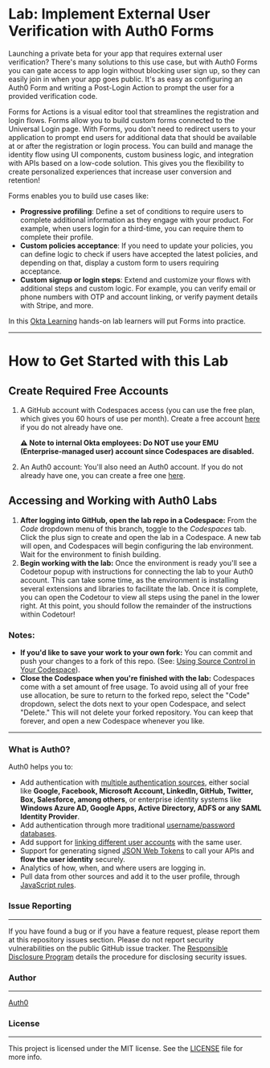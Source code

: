 # Lab: Implement External User Verification with Auth0 Forms

Launching a private beta for your app that requires external user verification? There's many solutions to this use case, but with Auth0 Forms you can gate access to app login without blocking user sign up, so they can easily join in when your app goes public. It's as easy as configuring an Auth0 Form and writing a Post-Login Action to prompt the user for a provided verification code.

Forms for Actions is a visual editor tool that streamlines the registration and login flows. Forms allow you to build custom forms connected to the Universal Login page. With Forms, you don't need to redirect users to your application to prompt end users for additional data that should be available at or after the registration or login process. You can build and manage the identity flow using UI components, custom business logic, and integration with APIs based on a low-code solution. This gives you the flexibility to create personalized experiences that increase user conversion and retention!

Forms enables you to build use cases like:

- **Progressive profiling**: Define a set of conditions to require users to complete additional information as they engage with your product. For example, when users login for a third-time, you can require them to complete their profile.
- **Custom policies acceptance**: If you need to update your policies, you can define logic to check if users have accepted the latest policies, and depending on that, display a custom form to users requiring acceptance.
- **Custom signup or login steps**: Extend and customize your flows with additional steps and custom logic. For example, you can verify email or phone numbers with OTP and account linking, or verify payment details with Stripe, and more.

In this [Okta Learning](https://learning.okta.com/) hands-on lab learners will put Forms into practice.

---

# How to Get Started with this Lab

## Create Required Free Accounts

1. A GitHub account with Codespaces access (you can use the free plan, which gives you 60 hours of use per month). Create a free account [here](https://docs.github.com/en/get-started/signing-up-for-github/signing-up-for-a-new-github-account) if you do not already have one.

    **⚠️ Note to internal Okta employees: Do NOT use your EMU (Enterprise-managed user) account since Codespaces are disabled.**

2. An Auth0 account: You'll also need an Auth0 account. If you do not already have one, you can create a free one [here](https://auth0.com/signup).

## Accessing and Working with Auth0 Labs

1. **After logging into GitHub, open the lab repo in a Codespace:** From the *Code* dropdown menu of this branch, toggle to the *Codespaces* tab. Click the plus sign to create and open the lab in a Codespace. A new tab will open, and Codespaces will begin configuring the lab environment. Wait for the environment to finish building.
2. **Begin working with the lab:** Once the environment is ready you'll see a Codetour popup with instructions for connecting the lab to your Auth0 account. This can take some time, as the environment is installing several extensions and libraries to facilitate the lab. Once it is complete, you can open the Codetour to view all steps using the panel in the lower right. At this point, you should follow the remainder of the instructions within Codetour!

### Notes:
- **If you'd like to save your work to your own fork:** You can commit and push your changes to a fork of this repo. (See: [Using Source Control in Your Codespace](https://docs.github.com/en/codespaces/developing-in-codespaces/using-source-control-in-your-codespace)).
- **Close the Codespace when you're finished with the lab:** Codespaces come with a set amount of free usage. To avoid using all of your free use allocation, be sure to return to the forked repo, select the "Code" dropdown, select the dots next to your open Codespace, and select "Delete." This will not delete your forked repository. You can keep that forever, and open a new Codespace whenever you like.

---
### What is Auth0?

Auth0 helps you to:

* Add authentication with [multiple authentication sources](https://auth0.com/docs/identityproviders), either social like **Google, Facebook, Microsoft Account, LinkedIn, GitHub, Twitter, Box, Salesforce, among others**, or enterprise identity systems like **Windows Azure AD, Google Apps, Active Directory, ADFS or any SAML Identity Provider**.
* Add authentication through more traditional [username/password databases](https://auth0.com/docs/connections/database/custom-db).
* Add support for [linking different user accounts](https://auth0.com/docs/link-accounts) with the same user.
* Support for generating signed [JSON Web Tokens](https://auth0.com/docs/jwt) to call your APIs and **flow the user identity** securely.
* Analytics of how, when, and where users are logging in.
* Pull data from other sources and add it to the user profile, through [JavaScript rules](https://auth0.com/docs/rules/current).

### Issue Reporting
---
If you have found a bug or if you have a feature request, please report them at this repository issues section. Please do not report security vulnerabilities on the public GitHub issue tracker. The [Responsible Disclosure Program](https://auth0.com/whitehat) details the procedure for disclosing security issues.

### Author
---

[Auth0](https://auth0.com)

### License
---

This project is licensed under the MIT license. See the [LICENSE](LICENSE.txt) file for more info.
